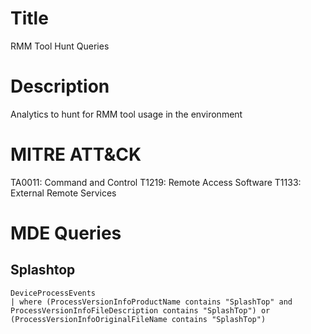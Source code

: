 # Title
RMM Tool Hunt Queries

# Description
Analytics to hunt for RMM tool usage in the environment

# MITRE ATT&CK
TA0011: Command and Control
T1219: Remote Access Software
T1133: External Remote Services

# MDE Queries

## Splashtop
```
DeviceProcessEvents
| where (ProcessVersionInfoProductName contains "SplashTop" and ProcessVersionInfoFileDescription contains "SplashTop") or (ProcessVersionInfoOriginalFileName contains "SplashTop")

```
